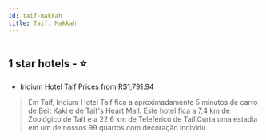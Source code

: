 ```yaml
---
id: taif-makkah
title: Taif, Makkah
---
```


<center><img src="https://i.travelapi.com/hotels/33000000/32490000/32488100/32488009/edba9638_z.jpg" alt="" /></center>


##  1 star hotels - ⭐️

-    [Iridium Hotel Taif](https://www.hurb.com/br/aud/https://www.hurb.com/br/hotels/taif/iridium-hotel-taif-HT-RV7N?cmp=18055) Prices from R$1,791.94
   > Em Taif, Iridium Hotel Taif fica a aproximadamente 5 minutos de carro de Beit Kaki e de Taif's Heart Mall.  Este hotel fica a 7,4 km de Zoológico de Taif e a 22,6 km de Teleférico de Taif.Curta uma estadia em um de nossos 99 quartos com decoração individu
